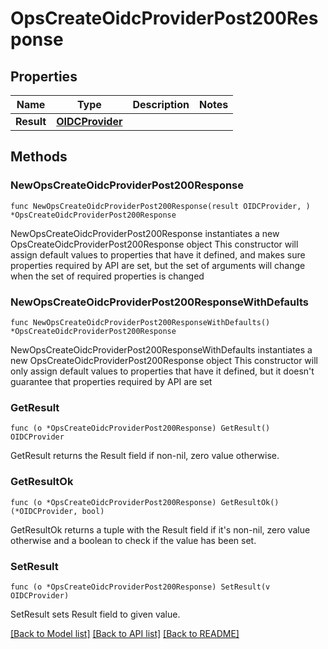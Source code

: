 # OpsCreateOidcProviderPost200Response

## Properties

Name | Type | Description | Notes
------------ | ------------- | ------------- | -------------
**Result** | [**OIDCProvider**](OIDCProvider.md) |  | 

## Methods

### NewOpsCreateOidcProviderPost200Response

`func NewOpsCreateOidcProviderPost200Response(result OIDCProvider, ) *OpsCreateOidcProviderPost200Response`

NewOpsCreateOidcProviderPost200Response instantiates a new OpsCreateOidcProviderPost200Response object
This constructor will assign default values to properties that have it defined,
and makes sure properties required by API are set, but the set of arguments
will change when the set of required properties is changed

### NewOpsCreateOidcProviderPost200ResponseWithDefaults

`func NewOpsCreateOidcProviderPost200ResponseWithDefaults() *OpsCreateOidcProviderPost200Response`

NewOpsCreateOidcProviderPost200ResponseWithDefaults instantiates a new OpsCreateOidcProviderPost200Response object
This constructor will only assign default values to properties that have it defined,
but it doesn't guarantee that properties required by API are set

### GetResult

`func (o *OpsCreateOidcProviderPost200Response) GetResult() OIDCProvider`

GetResult returns the Result field if non-nil, zero value otherwise.

### GetResultOk

`func (o *OpsCreateOidcProviderPost200Response) GetResultOk() (*OIDCProvider, bool)`

GetResultOk returns a tuple with the Result field if it's non-nil, zero value otherwise
and a boolean to check if the value has been set.

### SetResult

`func (o *OpsCreateOidcProviderPost200Response) SetResult(v OIDCProvider)`

SetResult sets Result field to given value.



[[Back to Model list]](../README.md#documentation-for-models) [[Back to API list]](../README.md#documentation-for-api-endpoints) [[Back to README]](../README.md)


